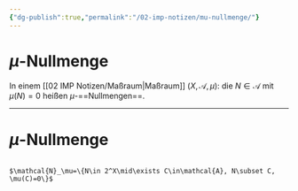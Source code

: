 ```yaml
---
{"dg-publish":true,"permalink":"/02-imp-notizen/mu-nullmenge/"}
---
```


# $\mu$-Nullmenge
In einem [[02 IMP Notizen/Maßraum|Maßraum]] $(X,\mathcal A, \mu)$: 
die $N\in\mathcal A$ mit $\mu(N)=0$ heißen $\mu$-==Nullmengen==. 

___
# $\mu$-Nullmenge
```ad-remember

$\mathcal{N}_\mu=\{N\in 2^X\mid\exists C\in\mathcal{A}, N\subset C, \mu(C)=0\}$

```
